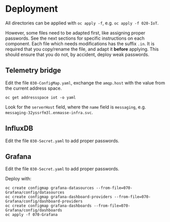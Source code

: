 # Deployment

All directories can be applied with `oc apply -f`, e.g. `oc apply -f 020-IoT`.

However, some files need to be adapted first, like assigning proper passwords. See
the next sections for specific instructions on each component. Each file which needs
modifications has the suffix `.in`. It is required that you copy/rename the file, and
adapt it **before** applying. This should ensure that you do not, by accident, deploy
weak passwords.

## Telemetry bridge

Edit the file `030-ConfigMap.yaml`, exchange the `amqp.host` with the value from
the current address space.

    oc get addressspace iot -o yaml

Look for the `serverHost` field, where the `name` field is `messaging`, e.g. `messaging-32yssrfm3l.enmasse-infra.svc`.

## InfluxDB

Edit the file `030-Secret.yaml` to add proper passwords.

## Grafana

Edit the file `030-Secret.yaml` to add proper passwords.

Deploy with:

    oc create configmap grafana-datasources --from-file=070-Grafana/config/datasources
    oc create configmap grafana-dashboard-providers --from-file=070-Grafana/config/dashboard-providers
    oc create configmap grafana-dashboards --from-file=070-Grafana/config/dashboards
    oc apply -f 070-Grafana

